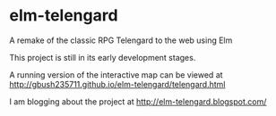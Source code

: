 elm-telengard
=============

A remake of the classic RPG Telengard to the web using Elm

This project is still in its early development stages.

A running version of the interactive map can be viewed at http://gbush235711.github.io/elm-telengard/telengard.html

I am blogging about the project at http://elm-telengard.blogspot.com/
